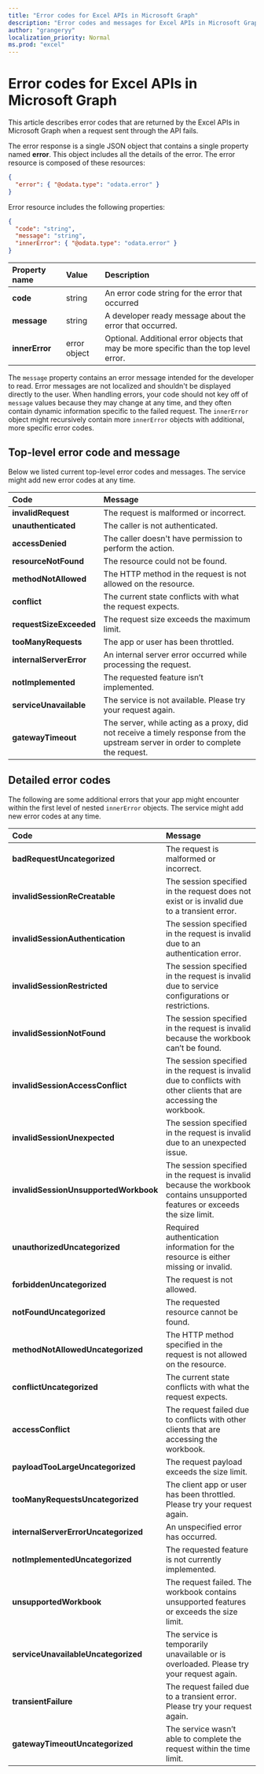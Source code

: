 ```yaml
---
title: "Error codes for Excel APIs in Microsoft Graph"
description: "Error codes and messages for Excel APIs in Microsoft Graph"
author: "grangeryy"
localization_priority: Normal
ms.prod: "excel"
---
```


# Error codes for Excel APIs in Microsoft Graph

This article describes error codes that are returned by the Excel APIs in Microsoft Graph when a request sent through the API fails.

The error response is a single JSON object that contains a single property named **error**. This object includes all the details of the error. The error resource is composed of these resources:

```json
{
  "error": { "@odata.type": "odata.error" }  
}
```

Error resource includes the following properties:

```json
{
  "code": "string",
  "message": "string",
  "innerError": { "@odata.type": "odata.error" }
}
```

| Property name  | Value                  | Description                                                                                             |
|:---------------|:-----------------------|:-----------------------------------------------------------------------------------------------------------|
| **code**       | string                 | An error code string for the error that occurred                                                            |
| **message**    | string                 | A developer ready message about the error that occurred. |
| **innerError** | error object           | Optional. Additional error objects that may be more specific than the top level error.|

The `message` property contains an error message intended for the developer to read. Error messages are not localized and shouldn't be displayed directly to the user. When handling errors, your code should not key off of `message` values because they may change at any time, and they often contain dynamic information specific to the failed request. The `innerError` object might recursively contain more `innerError` objects with additional, more specific error codes.

## Top-level error code and message

Below we listed current top-level error codes and messages. The service might add new error codes at any time.

| Code                      | Message
|:--------------------------|:--------------
| **invalidRequest**          | The request is malformed or incorrect. 
| **unauthenticated**  | The caller is not authenticated.
| **accessDenied**      | The caller doesn't have permission to perform the action.
| **resourceNotFound**          | The resource could not be found.
| **methodNotAllowed**        |The HTTP method in the request is not allowed on the resource.
| **conflict**          | The current state conflicts with what the request expects.
| **requestSizeExceeded**       | The request size exceeds the maximum limit.
| **tooManyRequests**     | The app or user has been throttled.
| **internalServerError**            | An internal server error occurred while processing the request.
| **notImplemented**          | The requested feature isn’t implemented.
| **serviceUnavailable**      | The service is not available. Please try your request again. 
| **gatewayTimeout**        | The server, while acting as a proxy, did not receive a timely response from the upstream server in order to complete the request.

## Detailed error codes
The following are some additional errors that your app might encounter within the first level of nested
`innerError` objects. The service might add new error codes at any time.

| Code                               | Message
|:-----------------------------------|:----------------------------------------------------------
| **badRequestUncategorized**               | The request is malformed or incorrect.
| **invalidSessionReCreatable**             | The session specified in the request does not exist or is invalid due to a transient error.
| **invalidSessionAuthentication**         | The session specified in the request is invalid due to an authentication error.
| **invalidSessionRestricted**          | The session specified in the request is invalid due to service configurations or restrictions.
| **invalidSessionNotFound**         | The session specified in the request is invalid because the workbook can’t be found.
| **invalidSessionAccessConflict**             | The session specified in the request is invalid due to conflicts with other clients that are accessing the workbook.
| **invalidSessionUnexpected**                | The session specified in the request is invalid due to an unexpected issue.
| **invalidSessionUnsupportedWorkbook**              | The session specified in the request is invalid because the workbook contains  unsupported features or exceeds the size limit.
| **unauthorizedUncategorized**         | Required authentication information for the resource is either missing or invalid.
| **forbiddenUncategorized**                    | The request is not allowed.
| **notFoundUncategorized**             | The requested resource cannot be found.
| **methodNotAllowedUncategorized**              | The HTTP method specified in the request is not allowed on the resource.
| **conflictUncategorized**                   | The current state conflicts with what the request expects.
| **accessConflict**   |The request failed due to conflicts with other clients that are accessing the workbook.
| **payloadTooLargeUncategorized**              | The request payload exceeds the size limit.
| **tooManyRequestsUncategorized**             | The client app or user has been throttled. Please try your request again.
| **internalServerErrorUncategorized**       | An unspecified error has occurred.
| **notImplementedUncategorized**            | The requested feature is not currently implemented.
| **unsupportedWorkbook**         | The request failed. The workbook contains unsupported features or exceeds the size limit.
| **serviceUnavailableUncategorized**      | The service is temporarily unavailable or is overloaded. Please try your request again.
| **transientFailure**           | The request failed due to a transient error. Please try your request again.
| **gatewayTimeoutUncategorized**         | The service wasn’t able to complete the request within the time limit.

<!-- {
  "type": "#page.annotation",
  "description": "Workbook error code and message",
  "keywords": "error response, error codes, innerError, message, code",
  "section": "documentation",
  "tocPath": ""
} -->
